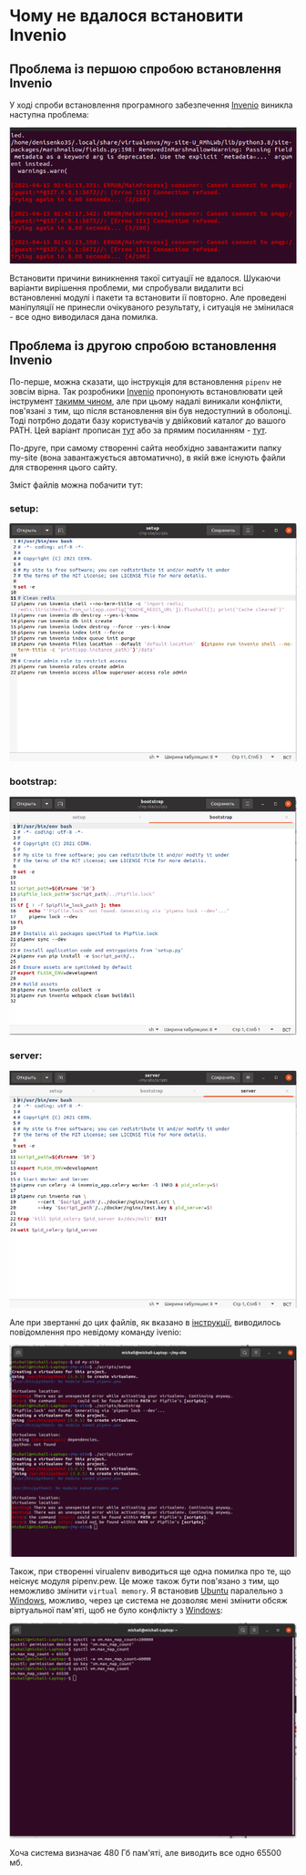 # Чому не вдалося встановити Іnvenio

## Проблема із першою спробою встановлення Invenio

У ході спроби встановлення програмного забезпечення [Invenio](https://inveniosoftware.org/) виникла наступна проблема:

![](scrins-of-errors/error-111.png)


Встановити причини виникнення такої ситуації не вдалося. Шукаючи варіанти вирішення проблеми, ми спробували видалити всі встановленні модулі і пакети та встановити ії повторно. Але проведені маніпуляції не принесли очікуваного результату, і ситуація не змінилася - все одно виводилася дана помилка.

## Проблема із другою спробою встановлення Invenio

По-перше, можна сказати, що інструкція для встановлення `pipenv` не зовсім вірна. Так розробники [Invenio](https://inveniosoftware.org/) пропонують встановлювати цей інструмент [такимм чином](https://pipenv.readthedocs.io), але при цьому надалі виникали конфлікти, пов'язані з тим, що після встановлення він був недоступний в оболонці. Тоді потрбно додати базу користувачів у двійковий каталог до вашого PATH. Цей варіант прописан [тут](../002-prerequisites/) або за прямим посиланням - [тут](https://manpages.ubuntu.com/manpages/eoan/man1/pipenv.1.html). 

По-друге, при самому створенні сайта необхідно завантажити папку my-site (вона завантажується автоматично), в якій вже існують файли для створення цього сайту.

Зміст файлів можна побачити тут:

### setup:
![](scrins-of-errors/fileSetup.png)

### bootstrap:
![](scrins-of-errors/fileBootstrap.png)

### server:
![](scrins-of-errors/fileServer.png)

Але при звертанні до цих файлів, як вказано в [інструкції](https://github.com/InvenioDevelopers/training/tree/master/01-getting-started), виводилось повідомлення про невідому команду ivenio:

![](scrins-of-errors/errorWithTheFile.png)

Також, при створенні virualenv виводиться ще одна помилка про те, що неіснує модуля pipenv.pew. Це може також бути пов'язано з тим, що неможливо змінити `virtual memory`. Я встановив [Ubuntu](https://ubuntu.ru/) паралельно з [Windows](https://www.microsoft.com/uk-ua/software-download/), можливо, через це система не дозволяє мені змінити обсяж віртуальної пам'яті, щоб не було конфлікту з [Windows](https://www.microsoft.com/uk-ua/software-download/):

![](scrins-of-errors/errorWithVirtualmemory.png)

Хоча система визначає 480 Гб пам'яті, але виводить все одно 65500 мб.
